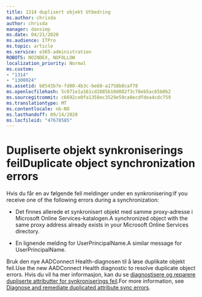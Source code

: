```yaml
---
title: 1314 duplisert objekt Utbedring
ms.author: chrisda
author: chrisda
manager: dansimp
ms.date: 04/21/2020
ms.audience: ITPro
ms.topic: article
ms.service: o365-administration
ROBOTS: NOINDEX, NOFOLLOW
localization_priority: Normal
ms.custom:
- "1314"
- "1300024"
ms.assetid: b8543b7e-fd00-4b3c-be68-a1758b8caf78
ms.openlocfilehash: 5c071e1a161cd2885b10d082f3c78eb5ac65b0b2
ms.sourcegitcommit: c6692ce0fa1358ec3529e59ca0ecdfdea4cdc759
ms.translationtype: MT
ms.contentlocale: nb-NO
ms.lasthandoff: 09/14/2020
ms.locfileid: "47678585"
---
```

# <a name="duplicate-object-synchronization-errors"></a><span data-ttu-id="2b3a1-102">Dupliserte objekt synkroniserings feil</span><span class="sxs-lookup"><span data-stu-id="2b3a1-102">Duplicate object synchronization errors</span></span>

<span data-ttu-id="2b3a1-103">Hvis du får en av følgende feil meldinger under en synkronisering:</span><span class="sxs-lookup"><span data-stu-id="2b3a1-103">If you receive one of the following errors during a synchronization:</span></span>

- <span data-ttu-id="2b3a1-104">Det finnes allerede et synkronisert objekt med samme proxy-adresse i Microsoft Online Services-katalogen.</span><span class="sxs-lookup"><span data-stu-id="2b3a1-104">A synchronized object with the same proxy address already exists in your Microsoft Online Services directory.</span></span>

- <span data-ttu-id="2b3a1-105">En lignende melding for UserPrincipalName.</span><span class="sxs-lookup"><span data-stu-id="2b3a1-105">A similar message for UserPrincipalName.</span></span>

<span data-ttu-id="2b3a1-106">Bruk den nye AADConnect Health-diagnosen til å løse duplikate objekt feil.</span><span class="sxs-lookup"><span data-stu-id="2b3a1-106">Use the new AADConnect Health diagnostic to resolve duplicate object errors.</span></span> <span data-ttu-id="2b3a1-107">Hvis du vil ha mer informasjon, kan du se [diagnostisere og reparere dupliserte attributter for synkroniserings feil](https://docs.microsoft.com/azure/active-directory/hybrid/how-to-connect-health-diagnose-sync-errors).</span><span class="sxs-lookup"><span data-stu-id="2b3a1-107">For more information, see [Diagnose and remediate duplicated attribute sync errors](https://docs.microsoft.com/azure/active-directory/hybrid/how-to-connect-health-diagnose-sync-errors).</span></span>
